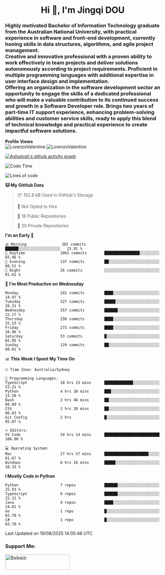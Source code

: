 <h1 align="center">Hi 👋, I'm Jingqi DOU</h1>
<h3 align="left">
Highly motivated Bachelor of Information Technology graduate from the Australian National University, with practical experience in software and front-end development, currently honing skills in data structures, algorithms, and agile project management. <br>
Creative and innovative professional with a proven ability to work effectively in team projects and deliver solutions autonomously according to project requirements. Proficient in multiple programming languages with additional expertise in user interface design and implementation. <br>
Offering an organization in the software development sector an opportunity to engage the skills of a dedicated professional who will make a valuable contribution to its continued success and growth in a Software Developer role. Brings two years of part-time IT support experience, enhancing problem-solving abilities and customer service skills, ready to apply this blend of technical knowledge and practical experience to create impactful software solutions. 
</h3>

**Profile Views**<br>
<img src="https://count.getloli.com/@LorenzoValentine?name=LorenzoValentine&theme=asoul&padding=7&offset=0&align=center&scale=2&pixelated=1&darkmode=auto&prefix=020315" alt="LorenzoValentine" theme="rule34" />
<img src="https://count.getloli.com/@LorenzoValentine?name=LorenzoValentine&theme=food&padding=7&offset=0&align=center&scale=2&pixelated=1&darkmode=auto&prefix=020315" alt="LorenzoValentine" theme="rule34" />

[![Ashutosh's github activity graph](https://github-readme-activity-graph.vercel.app/graph?username=LorenzoValentine&theme=rogue)](https://github.com/ashutosh00710/github-readme-activity-graph)

<!--START_SECTION:waka-->
![Code Time](http://img.shields.io/badge/Code%20Time-2%2C198%20hrs%2041%20mins-blue)

![Lines of code](https://img.shields.io/badge/From%20Hello%20World%20I%27ve%20Written-354.8%20thousand%20lines%20of%20code-blue)

**🐱 My GitHub Data** 

> 📦 152.8 kB Used in GitHub's Storage 
 > 
> 🚫 Not Opted to Hire
 > 
> 📜 18 Public Repositories 
 > 
> 🔑 20 Private Repositories 
 > 
**I'm an Early 🐤** 

```text
🌞 Morning                385 commits         ██████░░░░░░░░░░░░░░░░░░░   23.91 % 
🌆 Daytime                1062 commits        ████████████████░░░░░░░░░   65.96 % 
🌃 Evening                137 commits         ██░░░░░░░░░░░░░░░░░░░░░░░   08.51 % 
🌙 Night                  26 commits          ░░░░░░░░░░░░░░░░░░░░░░░░░   01.61 % 
```
📅 **I'm Most Productive on Wednesday** 

```text
Monday                   241 commits         ████░░░░░░░░░░░░░░░░░░░░░   14.97 % 
Tuesday                  327 commits         █████░░░░░░░░░░░░░░░░░░░░   20.31 % 
Wednesday                357 commits         ██████░░░░░░░░░░░░░░░░░░░   22.17 % 
Thursday                 250 commits         ████░░░░░░░░░░░░░░░░░░░░░   15.53 % 
Friday                   273 commits         ████░░░░░░░░░░░░░░░░░░░░░   16.96 % 
Saturday                 33 commits          █░░░░░░░░░░░░░░░░░░░░░░░░   02.05 % 
Sunday                   129 commits         ██░░░░░░░░░░░░░░░░░░░░░░░   08.01 % 
```


📊 **This Week I Spent My Time On** 

```text
🕑︎ Time Zone: Australia/Sydney

💬 Programming Languages: 
TypeScript               18 hrs 13 mins      █████████████░░░░░░░░░░░░   53.21 % 
Python                   4 hrs 38 mins       ███░░░░░░░░░░░░░░░░░░░░░░   13.58 % 
Bash                     2 hrs 46 mins       ██░░░░░░░░░░░░░░░░░░░░░░░   08.09 % 
CSS                      2 hrs 20 mins       ██░░░░░░░░░░░░░░░░░░░░░░░   06.83 % 
Git Config               2 hrs               █░░░░░░░░░░░░░░░░░░░░░░░░   05.87 % 

🔥 Editors: 
VS Code                  34 hrs 14 mins      █████████████████████████   100.00 % 

💻 Operating System: 
Mac                      27 hrs 57 mins      ████████████████████░░░░░   81.67 % 
Windows                  6 hrs 16 mins       █████░░░░░░░░░░░░░░░░░░░░   18.33 % 
```

**I Mostly Code in Python** 

```text
Python                   7 repos             ██████░░░░░░░░░░░░░░░░░░░   25.93 % 
TypeScript               6 repos             ██████░░░░░░░░░░░░░░░░░░░   22.22 % 
Java                     4 repos             ████░░░░░░░░░░░░░░░░░░░░░   14.81 % 
Go                       1 repo              █░░░░░░░░░░░░░░░░░░░░░░░░   03.70 % 
C#                       1 repo              █░░░░░░░░░░░░░░░░░░░░░░░░   03.70 % 
```




 Last Updated on 19/08/2025 14:05:46 UTC
<!--END_SECTION:waka-->

<!-- [![willianrod's wakatime stats](https://github-readme-stats.vercel.app/api/wakatime?username=lorenzoval2050)](https://github.com/anuraghazra/github-readme-stats) -->


<h3 align="left">Support Me:</h3>
<p><a href="https://www.buymeacoffee.com/Baibaizi"> <img align="left" src="https://cdn.buymeacoffee.com/buttons/v2/default-yellow.png" height="50" width="210" alt="Baibaizi" /></a></p><br><br>
